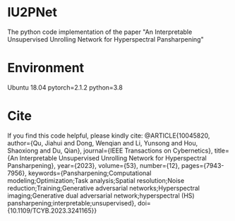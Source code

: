 # IU2PNet
The python code implementation of the paper "An Interpretable Unsupervised Unrolling Network for Hyperspectral Pansharpening"

# Environment
Ubuntu 18.04 
pytorch=2.1.2 
python=3.8

# Cite
If you find this code helpful, please kindly cite:
@ARTICLE{10045820,
  author={Qu, Jiahui and Dong, Wenqian and Li, Yunsong and Hou, Shaoxiong and Du, Qian},
  journal={IEEE Transactions on Cybernetics}, 
  title={An Interpretable Unsupervised Unrolling Network for Hyperspectral Pansharpening}, 
  year={2023},
  volume={53},
  number={12},
  pages={7943-7956},
  keywords={Pansharpening;Computational modeling;Optimization;Task analysis;Spatial resolution;Noise reduction;Training;Generative adversarial networks;Hyperspectral imaging;Generative dual adversarial network;hyperspectral (HS) pansharpening;interpretable;unsupervised},
  doi={10.1109/TCYB.2023.3241165}}
